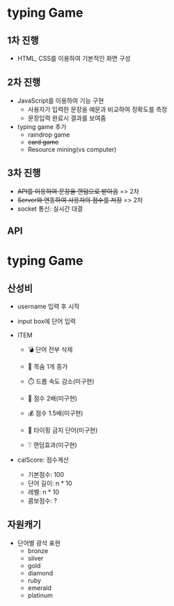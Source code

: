 # typing Game

## 1차 진행

- HTML, CSS를 이용하여 기본적인 화면 구성

## 2차 진행

- JavaScript를 이용하여 기능 구현
  - 사용자가 입력한 문장을 예문과 비교하여 정확도를 측정
  - 문장입력 완료시 결과를 보여줌
- typing game 추가
  - raindrop game
  - ~~card game~~
  - Resource mining(vs computer)

## 3차 진행

- ~~API를 이용하여 문장을 랜덤으로 받아옴~~ => 2차
- ~~Server와 연동하여 사용자의 점수를 저장~~ => 2차
- socket 통신: 실시간 대결

## API

<!-- https://korean-advice-open-api.vercel.app/api/advice -->
<!-- https://random-word-api.herokuapp.com/home -->
<!-- https://random-word-api.vercel.app/ -->

# typing Game

## 산성비

- username 입력 후 시작
- input box에 단어 입력

- ITEM
  <!-- - ⏸️ 단어 정지 -->

  - 💣 단어 전부 삭제
  - 💖 목숨 1개 증가

  - ⏱️ 드롭 속도 감소(미구현)
  - 💎 점수 2배(미구현)
  - 💰 점수 1.5배(미구현)
  - 🚫 타이핑 금지 단어(미구현)
  - ❔ 랜덤효과(미구현)

- calScore: 점수계산
  - 기본점수: 100
  - 단어 길이: n \* 10
  - 레벨: n \* 10
  - 콤보점수: ?

## 자원캐기

- 단어별 광석 표현
  - bronze
  - silver
  - gold
  - diamond
  - ruby
  - emerald
  - platinum
